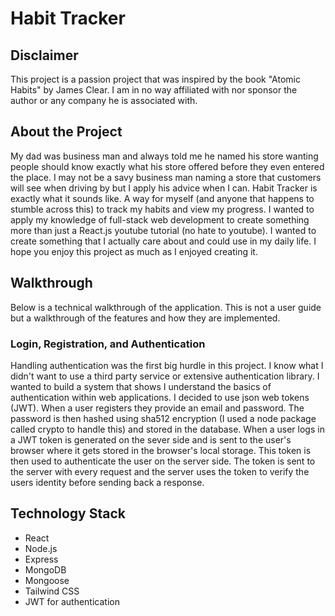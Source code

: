 # Habit Tracker

## Disclaimer

This project is a passion project that was inspired by the book "Atomic Habits" by James Clear. I am in no way affiliated with nor sponsor the author or any company he is associated with.

## About the Project

My dad was business man and always told me he named his store wanting people should know exactly what his store offered before they even entered the place. I may not be a savy business man naming a store that customers will see when driving by but I apply his advice when I can. Habit Tracker is exactly what it sounds like. A way for myself (and anyone that happens to stumble across this) to track my habits and view my progress. I wanted to apply my knowledge of full-stack web development to create something more than just a React.js youtube tutorial (no hate to youtube). I wanted to create something that I actually care about and could use in my daily life. I hope you enjoy this project as much as I enjoyed creating it. 

## Walkthrough

Below is a technical walkthrough of the application. This is not a user guide but a walkthrough of the features and how they are implemented.

### Login, Registration, and Authentication

Handling authentication was the first big hurdle in this project. I know what I didn't want to use a third party service or extensive authentication library. I wanted to build a system that shows I understand the basics of authentication within web applications. I decided to use json web tokens (JWT). When a user registers they provide an email and password. The password is then hashed using sha512 encryption (I used a node package called crypto to handle this) and stored in the database. When a user logs in a JWT token is generated on the sever side and is sent to the user's browser where it gets stored in the browser's local storage. This token is then used to authenticate the user on the server side. The token is sent to the server with every request and the server uses the token to verify the users identity before sending back a response.

## Technology Stack

- React
- Node.js
- Express
- MongoDB
- Mongoose
- Tailwind CSS
- JWT for authentication